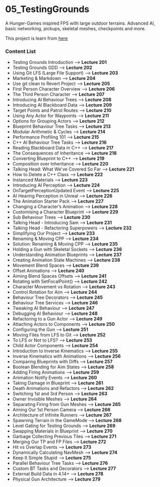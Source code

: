 # 05_TestingGrounds
A Hunger-Games inspired FPS with large outdoor terrains. Advanced AI, basic networking, pickups, skeletal meshes, checkpoints and more.

This project is learn from [here](https://github.com/UnrealCourse/05_TestingGrounds)

### Content List
* Testing Grounds Introduction --> **Lecture 201**
* Testing Grounds GDD --> **Lecture 202**
* Using Git LFS (Large File Support) --> **Lecture 203**
* Marketing & Markdown --> **Lecture 204**
* Use git clean to Revert Project --> **Lecture 205**
* First Person Character Overview --> **Lecture 206**
* The Third Person Character --> **Lecture 207**
* Introducing AI Behaviour Trees --> **Lecture 208**
* Introducing AI Blackboard Data --> **Lecture 209**
* Target Points and Patrol Routes --> **Lecture 210**
* Using Any Actor for Waypoints --> **Lecture 211**
* Options for Grouping Actors --> **Lecture 212**
* Blueprint Behaviour Tree Tasks --> **Lecture 213**
* Modular Arithmetic & Cycles --> **Lecture 214**
* Performance Profiling 101 --> **Lecture 215**
* C++ AI Behaviour Tree Tasks --> **Lecture 216**
* Reading Blackboard Data in C++ --> **Lecture 217**
* The Consequences of Inheritance --> **Lecture 218**
* Converting Blueprint to C++ --> **Lecture 219**
* Composition over Inheritance --> **Lecture 220**
* Talking Head: What We've Covered So Far --> **Lecture 221**
* How to Delete a C++ Class --> **Lecture 222**
* Instanced Materials --> **Lecture 223**
* Introducing AI Perception --> **Lecture 224**
* OnTargetPerceptionUpdated Event --> **Lecture 225**
* AI Hearing Perception in Unreal --> **Lecture 226**
* The Animation Starter Pack --> **Lecture 227**
* Changing a Character’s Animation --> **Lecture 228**
* Customising a Character Blueprint --> **Lecture 229**
* Sub Behaviour Trees --> **Lecture 230**
* Talking Head - Introducing Sam --> **Lecture 231**
* Talking Head - Refactoring Superpowers --> **Lecture 232**
* Simplifying Our Project --> **Lecture 233**
* Renaming & Moving CPP --> **Lecture 234**
* Solution: Renaming & Moving CPP --> **Lecture 235**
* Holding a Gun with Skeletal Sockets --> **Lecture 236**
* Understanding Animation Blueprints --> **Lecture 237**
* Creating Animation State Machines --> **Lecture 238**
* Movement Blend Spaces --> **Lecture 239**
* Offset Animations --> **Lecture 240**
* Aiming Blend Spaces Offsets --> **Lecture 241**
* Rotating with SetFocalPoint() --> **Lecture 242**
* Character Movement vs Rotation --> **Lecture 243**
* Control Rotation for Aim --> **Lecture 244**
* Behaviour Tree Decorators --> **Lecture 245**
* Behaviour Tree Services --> **Lecture 246**
* Tweaking AI Behaviour --> **Lecture 247**
* Debugging AI Behaviour --> **Lecture 248**
* Refactoring to a Gun Actor --> **Lecture 249**
* Attaching Actors to Components --> **Lecture 250**
* Configuring the Gun --> **Lecture 251**
* Moving Files from LFS to Git --> **Lecture 252**
* To LFS or Not to LFS? --> **Lecture 253**
* Child Actor Components --> **Lecture 254**
* Introduction to Inverse Kinematics --> **Lecture 255**
* Inverse Kinematics with Animations --> **Lecture 256**
* Comparing Blueprints with Diffs --> **Lecture 257**
* Boolean Blending for Aim States --> **Lecture 258**
* Adding Firing Animations --> **Lecture 259**
* Animation Notify Events --> **Lecture 260**
* Taking Damage in Blueprint --> **Lecture 261**
* Death Animations and Refactors --> **Lecture 262**
* Switching 1st and 3rd Person --> **Lecture 263**
* Owner Invisible Meshes --> **Lecture 264**
* Separating Firing from Gun Meshes --> **Lecture 265**
* Aiming Our 1st Person Camera --> **Lecture 266**
* Architecture of Infinite Runners --> **Lecture 267**
* Spawning Terrain in the GameMode --> **Lecture 268**
* Level Gating for Testing Grounds --> **Lecture 269**
* Swapping Materials in Blueprint --> **Lecture 270**
* Garbage Collecting Previous Tiles --> **Lecture 271**
* Merging Our TP and FP Files --> **Lecture 272**
* Hit vs Overlap Events --> **Lecture 273**
* Dynamically Calculating NavMesh --> **Lecture 274**
* Keep It Simple Stupid --> **Lecture 275**
* Parallel Behaviour Tree Tasks --> **Lecture 276**
* Custom BT Tasks and Decorators --> **Lecture 277**
* External Build Data in 4.14+ --> **Lecture 278**
* Physical Gun Architecture --> **Lecture 279**
